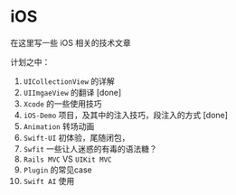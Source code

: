 # iOS

在这里写一些 iOS 相关的技术文章

计划之中：
1. `UICollectionView` 的详解
2. `UIImgaeView` 的翻译 [done]
3. `Xcode` 的一些使用技巧
4. `iOS-Demo` 项目，及其中的注入技巧，段注入的方式 [done]
5. `Animation` 转场动画
6. `Swift-UI` 初体验，尾随闭包，
7. `Swfit` 一些让人迷惑的有毒的语法糖？
8. `Rails MVC` VS `UIKit MVC`
9. `Plugin` 的常见case
10. `Swift AI` 使用
